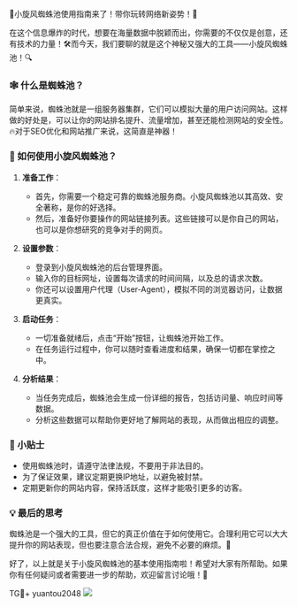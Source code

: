 🎉小旋风蜘蛛池使用指南来了！带你玩转网络新姿势！🚀

在这个信息爆炸的时代，想要在海量数据中脱颖而出，你需要的不仅仅是创意，还有技术的力量！🛠️而今天，我们要聊的就是这个神秘又强大的工具——小旋风蜘蛛池！🔍

### 🕸️ 什么是蜘蛛池？
简单来说，蜘蛛池就是一组服务器集群，它们可以模拟大量的用户访问网站。这样做的好处是，可以让你的网站排名提升、流量增加，甚至还能检测网站的安全性。🔥对于SEO优化和网站推广来说，这简直是神器！

### 🔧 如何使用小旋风蜘蛛池？
1. **准备工作**：
   - 首先，你需要一个稳定可靠的蜘蛛池服务商。小旋风蜘蛛池以其高效、安全著称，是你的好选择。
   - 然后，准备好你要操作的网站链接列表。这些链接可以是你自己的网站，也可以是你想研究的竞争对手的网页。

2. **设置参数**：
   - 登录到小旋风蜘蛛池的后台管理界面。
   - 输入你的目标网址，设置每次请求的时间间隔，以及总的请求次数。
   - 你还可以设置用户代理（User-Agent），模拟不同的浏览器访问，让数据更真实。

3. **启动任务**：
   - 一切准备就绪后，点击“开始”按钮，让蜘蛛池开始工作。
   - 在任务运行过程中，你可以随时查看进度和结果，确保一切都在掌控之中。

4. **分析结果**：
   - 当任务完成后，蜘蛛池会生成一份详细的报告，包括访问量、响应时间等数据。
   - 分析这些数据可以帮助你更好地了解网站的表现，从而做出相应的调整。

### 🚀 小贴士
- 使用蜘蛛池时，请遵守法律法规，不要用于非法目的。
- 为了保证效果，建议定期更换IP地址，以避免被封禁。
- 定期更新你的网站内容，保持活跃度，这样才能吸引更多的访客。

### 💡 最后的思考
蜘蛛池是一个强大的工具，但它的真正价值在于如何使用它。合理利用它可以大大提升你的网站表现，但也要注意合法合规，避免不必要的麻烦。🌟

好了，以上就是关于小旋风蜘蛛池的基本使用指南啦！希望对大家有所帮助。如果你有任何疑问或者需要进一步的帮助，欢迎留言讨论哦！💬

TG💪+ yuantou2048  ![](https://github.com/user-attachments/assets/42a5a4a5-fea9-4a1d-8aa0-73e57e430cca)